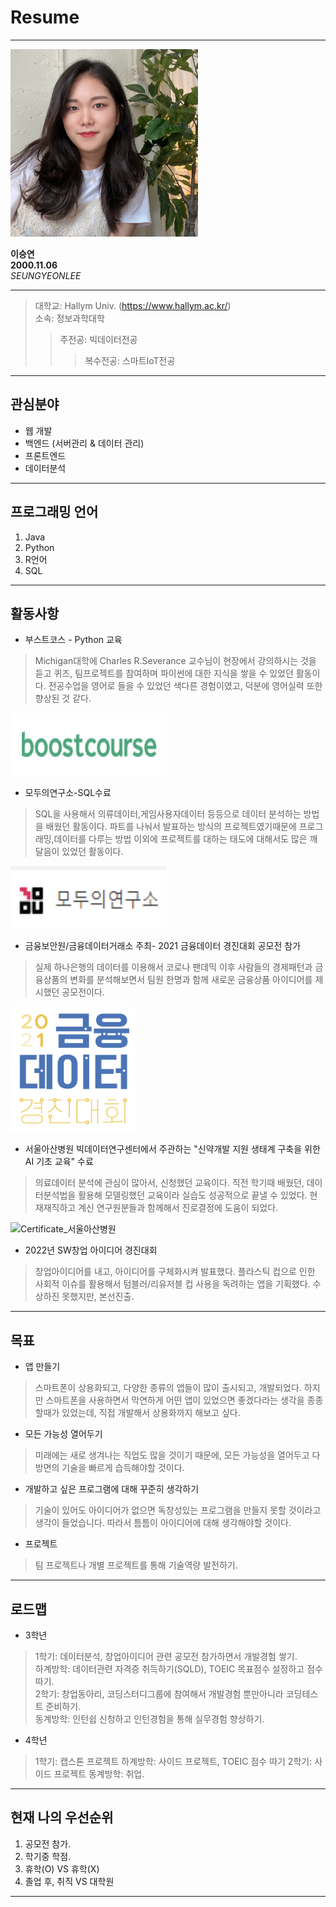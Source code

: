 # Resume
---

<img src=LSY.jpg height=300 width=300>

**이승연**   
**2000.11.06**   
*SEUNGYEONLEE*    

---
>대학교: Hallym Univ. (https://www.hallym.ac.kr/)   
>소속: 정보과학대학   
>>주전공: 빅데이터전공   
>>>복수전공: 스마트IoT전공   

---
## 관심분야

* 웹 개발
* 백엔드 (서버관리 & 데이터 관리)
* 프론트엔드
* 데이터분석

---
## 프로그래밍 언어

1. Java
2. Python
3. R언어
4. SQL

---
## 활동사항

* 부스트코스 - Python 교육   

>Michigan대학에 Charles R.Severance 교수님이 현장에서 강의하시는 것을 듣고 퀴즈, 팀프로젝트를 참여하며 파이썬에 대한 지식을 쌓을 수 있었던 활동이다.
>전공수업을 영어로 들을 수 있었던 색다른 경험이였고, 덕분에 영어실력 또한 향상된 것 같다.   
 
<img src=boostcourse.png height=100 width=250>   

* 모두의연구소-SQL수료
>SQL을 사용해서 의류데이터,게임사용자데이터 등등으로 데이터 분석하는 방법을 배웠던 활동이다.
>파트를 나눠서 발표하는 방식의 프로젝트였기때문에 프로그래밍,데이터를 다루는 방법 이외에 프로젝트를 대하는 태도에 대해서도 많은 깨달음이 있었던 활동이다.

<img src=모두연.png height=100 width=250>   

* 금융보안원/금융데이터거래소 주최- 2021 금융데이터 경진대회 공모전 참가   
>실제 하나은행의 데이터를 이용해서 코로나 팬데믹 이후 사람들의 경제패턴과 금융상품의 변화를 분석해보면서 팀원 한명과 함께 새로운 금융상품 아이디어를 제시했던 공모전이다.

<img src=경진대회.PNG height=200 width=200>

* 서울아산병원 빅데이터연구센터에서 주관하는 "신약개발 지원 생태계 구축을 위한 AI 기초 교육" 수료
>의료데이터 분석에 관심이 많아서, 신청했던 교육이다.
>직전 학기때 배웠던, 데이터분석법을 활용해 모델링했던 교육이라 실습도 성공적으로 끝낼 수 있었다.
>현재재직하고 계신 연구원분들과 함께해서 진로결정에 도움이 되었다.

![Certificate_서울아산병원](https://user-images.githubusercontent.com/90338530/208155816-f9402d07-2209-481d-94f7-2870ce1f4faa.jpg)


* 2022년 SW창업 아이디어 경진대회
>창업아이디어를 내고, 아이디어를 구체화시켜 발표했다.
>플라스틱 컵으로 인한 사회적 이슈를 활용해서 텀블러/리유저블 컵 사용을 독려하는 앱을 기획했다.
>수상하진 못했지만, 본선진출.

---
## 목표
 
* 앱 만들기   
>스마트폰이 상용화되고, 다양한 종류의 앱들이 많이 출시되고, 개발되었다.   하지만 스마트폰을 사용하면서 막연하게 어떤 앱이 있었으면 좋겠다라는 생각을 종종 할때가 있었는데, 직접 개발해서 상용화까지 해보고 싶다. 
* 모든 가능성 열어두기
>미래에는 새로 생겨나는 직업도 많을 것이기 때문에, 모든 가능성을 열어두고 다방면의 기술을 빠르게 습득해야할 것이다.
* 개발하고 싶은 프로그램에 대해 꾸준히 생각하기
>기술이 있어도 아이디어가 없으면 독창성있는 프로그램을 만들지 못할 것이라고 생각이 들었습니다. 따라서 틈틈이 아이디어에 대해 생각해야할 것이다.
* 프로젝트
>팀 프로젝트나 개별 프로젝트를 통해 기술역량 발전하기.
---
## 로드맵
* 3학년
>1학기: 데이터분석, 창업아이디어 관련 공모전 참가하면서 개발경험 쌓기.   
>하계방학: 데이터관련 자격증 취득하기(SQLD), TOEIC 목표점수 설정하고 점수따기.   
>2학기: 창업동아리, 코딩스터디그룹에 참여해서 개발경험 뿐만아니라 코딩테스트 준비하기.   
>동계방학: 인턴쉽 신청하고 인턴경험을 통해 실무경험 향상하기.  

* 4학년
>1학기: 캡스톤 프로젝트
>하계방학: 사이드 프로젝트, TOEIC 점수 따기
>2학기: 사이드 프로젝트
>동계방학: 취업.
---
## 현재 나의 우선순위
1. 공모전 참가.
2. 학기중 학점.
3. 휴학(O) VS 휴학(X)
4. 졸업 후, 취직 VS 대학원
---


